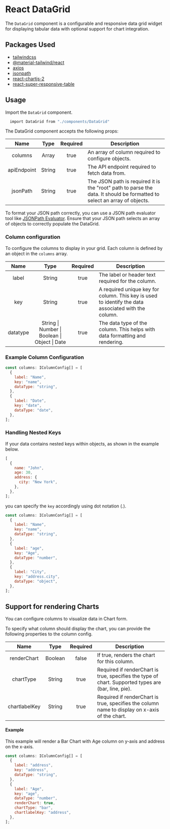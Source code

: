 # React DataGrid

The `DataGrid` component is a configurable and responsive data grid widget for displaying tabular data with optional support for chart integration.

## Packages Used
* [tailwindcss](https://tailwindcss.com/)
* [@material-tailwind/react](https://www.material-tailwind.com/)
* [axios](https://www.npmjs.com/package/axios)
* [jsonpath](https://www.npmjs.com/package/jsonpath)
* [react-chartjs-2](https://react-chartjs-2.js.org/)
* [react-super-responsive-table](https://www.npmjs.com/package/react-super-responsive-table)

## Usage

Import the `DataGrid` component.

```bash
  import DataGrid from "./components/DataGrid"
```

The DataGrid component accepts the following props:

|    Name     |  Type  | Required | Description                                                                                                              |
| :---------: | :----: | :------: | ------------------------------------------------------------------------------------------------------------------------ |
|   columns   | Array  |   true   | An array of column required to configure objects.                                                                        |
| apiEndpoint | String |   true   | The API endpoint required to fetch data from.                                                                            |
|  jsonPath   | String |   true   | The JSON path is required it is the "root" path to parse the data. It should be formatted to select an array of objects. |

To format your JSON path correctly, you can use a JSON path evaluator tool like [JSONPath Evaluator](https://jsonpath.com/). Ensure that your JSON path selects an array of objects to correctly populate the DataGrid.

### Column configuration

To configure the columns to display in your grid. Each column is defined by an object in the `columns` array.

|   Name   |                     Type                      | Required | Description                                                                                         |
| :------: | :-------------------------------------------: | :------: | --------------------------------------------------------------------------------------------------- |
|  label   |                    String                     |   true   | The label or header text required for the column.                                                   |
|   key    |                    String                     |   true   | A required unique key for column. This key is used to identify the data associated with the column. |
| datatype | String \| Number \| Boolean \| Object \| Date |   true   | The data type of the column. This helps with data formatting and rendering.                         |

### Example Column Configuration

```javascript
const columns: IColumnConfig[] = [
  {
    label: "Name",
    key: "name",
    dataType: "string",
  },
  {
    label: "Date",
    key: "date",
    dataType: "date",
  },
];
```

### Handling Nested Keys

If your data contains nested keys within objects, as shown in the example below.

```javascript
[
  {
    name: "John",
    age: 30,
    address: {
      city: "New York",
    },
  },
];
```

you can specify the `key` accordingly using dot notation (.).

```javascript
const columns: IColumnConfig[] = [
  {
    label: "Name",
    key: "name",
    dataType: "string",
  },
  {
    label: "age",
    key: "Age",
    dataType: "number",
  },
  {
    label: "City",
    key: "address.city",
    dataType: "object",
  },
];
```

## Support for rendering Charts

You can configure columns to visualize data in Chart form.

To specify what column should display the chart, you can provide the following properties to the column config.

|     Name      |  Type   | Required | Description                                                                                         |
| :-----------: | :-----: | :------: | --------------------------------------------------------------------------------------------------- |
|  renderChart  | Boolean |  false   | If true, renders the chart for this column.                                                         |
|   chartType   | String  |   true   | Required if renderChart is true, specifies the type of chart. Supported types are (bar, line, pie). |
| chartlabelKey | String  |   true   | Required if renderChart is true, specifies the column name to display on x-axis of the chart.       |

#### Example

This example will render a Bar Chart with Age column on y-axis and address on the x-axis.

```javascript
const columns: IColumnConfig[] = [
  {
    label: "address",
    key: "address",
    dataType: "string",
  },
  {
    label: "Age",
    key: "age",
    dataType: "number",
    renderChart: true,
    chartType: "bar",
    chartlabelKey: "address",
  },
];
```
